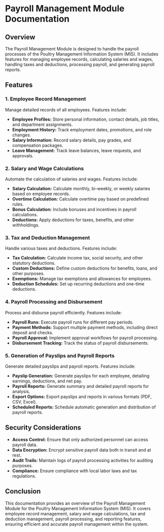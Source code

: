 # Payroll Management Module Documentation

## Overview

The Payroll Management Module is designed to handle the payroll processes of the Poultry Management Information System (MIS). It includes features for managing employee records, calculating salaries and wages, handling taxes and deductions, processing payroll, and generating payroll reports.

## Features

### 1. Employee Record Management

Manage detailed records of all employees. Features include:

- **Employee Profiles:** Store personal information, contact details, job titles, and department assignments.
- **Employment History:** Track employment dates, promotions, and role changes.
- **Salary Information:** Record salary details, pay grades, and compensation packages.
- **Leave Management:** Track leave balances, leave requests, and approvals.

### 2. Salary and Wage Calculations

Automate the calculation of salaries and wages. Features include:

- **Salary Calculation:** Calculate monthly, bi-weekly, or weekly salaries based on employee records.
- **Overtime Calculation:** Calculate overtime pay based on predefined rules.
- **Bonus Calculation:** Include bonuses and incentives in payroll calculations.
- **Deductions:** Apply deductions for taxes, benefits, and other withholdings.

### 3. Tax and Deduction Management

Handle various taxes and deductions. Features include:

- **Tax Calculation:** Calculate income tax, social security, and other statutory deductions.
- **Custom Deductions:** Define custom deductions for benefits, loans, and other purposes.
- **Exemptions:** Manage tax exemptions and allowances for employees.
- **Deduction Schedules:** Set up recurring deductions and one-time deductions.

### 4. Payroll Processing and Disbursement

Process and disburse payroll efficiently. Features include:

- **Payroll Runs:** Execute payroll runs for different pay periods.
- **Payment Methods:** Support multiple payment methods, including direct deposit and checks.
- **Payroll Approval:** Implement approval workflows for payroll processing.
- **Disbursement Tracking:** Track the status of payroll disbursements.

### 5. Generation of Payslips and Payroll Reports

Generate detailed payslips and payroll reports. Features include:

- **Payslip Generation:** Generate payslips for each employee, detailing earnings, deductions, and net pay.
- **Payroll Reports:** Generate summary and detailed payroll reports for analysis.
- **Export Options:** Export payslips and reports in various formats (PDF, CSV, Excel).
- **Scheduled Reports:** Schedule automatic generation and distribution of payroll reports.

## Security Considerations

- **Access Control:** Ensure that only authorized personnel can access payroll data.
- **Data Encryption:** Encrypt sensitive payroll data both in transit and at rest.
- **Audit Trails:** Maintain logs of payroll processing activities for auditing purposes.
- **Compliance:** Ensure compliance with local labor laws and tax regulations.

## Conclusion

This documentation provides an overview of the Payroll Management Module for the Poultry Management Information System (MIS). It covers employee record management, salary and wage calculations, tax and deduction management, payroll processing, and reporting features, ensuring efficient and accurate payroll management within the system.
